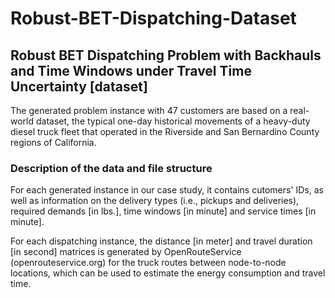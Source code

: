 # Robust-BET-Dispatching-Dataset

Robust BET Dispatching Problem with Backhauls and Time Windows under Travel Time Uncertainty [dataset]
---

The generated problem instance with 47 customers are based on a real-world dataset, the typical one-day historical movements of a heavy-duty diesel truck fleet that operated in the Riverside and San Bernardino County regions of California.


### Description of the data and file structure

For each generated instance in our case study, it contains cutomers' IDs, as well as information on the delivery types (i.e., pickups and deliveries), required demands [in lbs.], time windows [in minute] and service times [in minute]. 

For each dispatching instance, the distance [in meter] and travel duration [in second] matrices is generated by OpenRouteService (openrouteservice.org) for the truck routes between node-to-node locations, which can be used to estimate the energy consumption and travel time.
